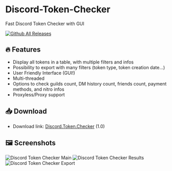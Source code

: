 # Discord-Token-Checker
Fast Discord Token Checker with GUI

[![Github All Releases](https://img.shields.io/github/downloads/DigitalCord/Discord-Token-Checker/total.svg?label=Downloads%20Count%3A)]()

## 🔥 Features
- Display all tokens in a table, with multiple filters and infos
- Possibility to export with many filters (token type, token creation date...)
- User Friendly Interface (GUI!)
- Multi-threaded
- Options to check guilds count, DM history count, friends count, payment methods, and nitro infos
- Proxyless/Proxy support

## 📥 Download
- Download link: [Discord.Token.Checker](https://github.com/DigitalCord/Discord-Token-Checker/releases/download/v1.0/Discord.Token.Checker.exe) (1.0)

## 🖼️ Screenshots

![Discord Token Checker Main](https://github.com/DigitalCord/Discord-Token-Checker/assets/149960710/aabda5c7-3761-4849-a7a5-43c1869bdb4b)
![Discord Token Checker Results](https://github.com/DigitalCord/Discord-Token-Checker/assets/149960710/08691eac-cc6c-4ab4-9743-eda569fbd9b7)
![Discord Token Checker Export](https://github.com/DigitalCord/Discord-Token-Checker/assets/149960710/4af4cc4a-af65-4e02-bae8-2c41b9892f73)
